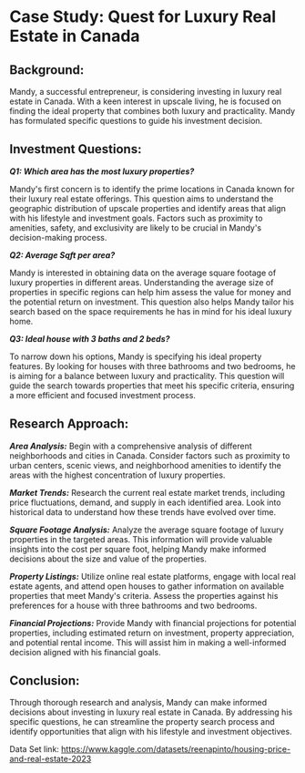 # Case Study: Quest for Luxury Real Estate in Canada

## Background:
Mandy, a successful entrepreneur, is considering investing in luxury real estate in Canada. With a keen interest in upscale living, he is focused on finding the ideal property that combines both luxury and practicality. Mandy has formulated specific questions to guide his investment decision.

## Investment Questions:

**_Q1: Which area has the most luxury properties?_**

Mandy's first concern is to identify the prime locations in Canada known for their luxury real estate offerings. This question aims to understand the geographic distribution of upscale properties and identify areas that align with his lifestyle and investment goals. Factors such as proximity to amenities, safety, and exclusivity are likely to be crucial in Mandy's decision-making process.

**_Q2: Average Sqft per area?_**

Mandy is interested in obtaining data on the average square footage of luxury properties in different areas. Understanding the average size of properties in specific regions can help him assess the value for money and the potential return on investment. This question also helps Mandy tailor his search based on the space requirements he has in mind for his ideal luxury home.

**_Q3: Ideal house with 3 baths and 2 beds?_**

To narrow down his options, Mandy is specifying his ideal property features. By looking for houses with three bathrooms and two bedrooms, he is aiming for a balance between luxury and practicality. This question will guide the search towards properties that meet his specific criteria, ensuring a more efficient and focused investment process.

## Research Approach:

**_Area Analysis:_** Begin with a comprehensive analysis of different neighborhoods and cities in Canada. Consider factors such as proximity to urban centers, scenic views, and neighborhood amenities to identify the areas with the highest concentration of luxury properties.

**_Market Trends:_** Research the current real estate market trends, including price fluctuations, demand, and supply in each identified area. Look into historical data to understand how these trends have evolved over time.

**_Square Footage Analysis:_** Analyze the average square footage of luxury properties in the targeted areas. This information will provide valuable insights into the cost per square foot, helping Mandy make informed decisions about the size and value of the properties.

**_Property Listings:_** Utilize online real estate platforms, engage with local real estate agents, and attend open houses to gather information on available properties that meet Mandy's criteria. Assess the properties against his preferences for a house with three bathrooms and two bedrooms.

**_Financial Projections:_** Provide Mandy with financial projections for potential properties, including estimated return on investment, property appreciation, and potential rental income. This will assist him in making a well-informed decision aligned with his financial goals.

## Conclusion:
Through thorough research and analysis, Mandy can make informed decisions about investing in luxury real estate in Canada. By addressing his specific questions, he can streamline the property search process and identify opportunities that align with his lifestyle and investment objectives.

Data Set link:
https://www.kaggle.com/datasets/reenapinto/housing-price-and-real-estate-2023
